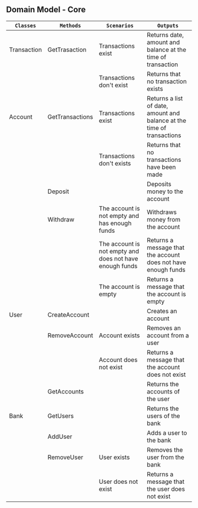 ## Domain Model - Core

| `Classes`   | `Methods`       | `Scenarios`                                             | `Outputs`                                                              |
|-------------|-----------------|---------------------------------------------------------|------------------------------------------------------------------------|
| Transaction | GetTrasaction   | Transactions exist                                      | Returns date, amount and balance at the time of transaction            |
|             |                 | Transactions don't exist                                | Returns that no transaction exists                                     |
| Account     | GetTransactions | Transactions exist                                      | Returns a list of date, amount and balance at the time of transactions |
|             |                 | Transactions don't exists                               | Returns that no transactions have been made                            |
|             | Deposit         |                                                         | Deposits money to the account                                          |
|             | Withdraw        | The account is not empty and has enough funds           | Withdraws money from the account                                       |
|             |                 | The account is not empty and does not have enough funds | Returns a message that the account does not have enough funds          |
|             |                 | The account is empty                                    | Returns a message that the account is empty                            |
| User        | CreateAccount   |                                                         | Creates an account                                                     |
|             | RemoveAccount   | Account exists                                          | Removes an account from a user                                         |
|             |                 | Account does not exist                                  | Returns a message that the account does not exist                      |
|             | GetAccounts     |                                                         | Returns the accounts of the user                                       |
| Bank        | GetUsers        |                                                         | Returns the users of the bank                                          |
|             | AddUser         |                                                         | Adds a user to the bank                                                |
|             | RemoveUser      | User exists                                             | Removes the user from the bank                                         |
|             |                 | User does not exist                                     | Returns a message that the user does not exist                         |